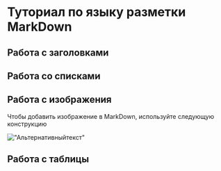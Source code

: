 # Туториал по языку разметки MarkDown

## Работа с заголовками


## Работа со списками


## Работа с изображения

Чтобы добавить изображение в MarkDown, используйте следующую конструкцию

!["Альтернативныйтекст"](https://upload.wikimedia.org/wikipedia/commons/thumb/8/80/140-P1020281_-_Flickr_-_Laurie_Nature_Bee.jpg/1280px-140-P1020281_-_Flickr_-_Laurie_Nature_Bee.jpg)

## Работа с таблицы